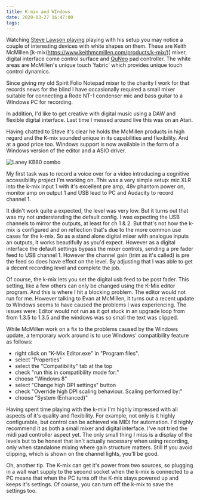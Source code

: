 ```yaml
---
title: K-mix and WIndows
date: 2020-03-27 16:47:00
tags:
---
```


Watching [Steve Lawson playing](https://youtu.be/l2zWzpvhOVQ?t=24) playing with his setup you may notice a couple of interesting devices with white shapes on them. These are Keith McMillen [k-mix(https://www.keithmcmillen.com/products/k-mix/)] mixer, digital interface come control surface and [QuNeo](https://www.keithmcmillen.com/products/quneo/) pad controller. The white areas are McMillen's unique touch 'fabric' which provides unique touch control dynamics.

Since giving my old Spirit Folio Notepad mixer to the charity I work for that records news for the blind I have occasionally required a small mixer suitable for connecting a Rode NT-1 condenser mic and bass guitar to a WIndows PC for recording.

In addition, I'd like to get creative with digital music using a DAW and flexible digital interface. Last time I messed around live this was on an Atari.

Having chatted to Steve it's clear he holds the McMillen products in high regard and the K-mix sounded unique in its capabilities and flexibility. And at a good price too. Windows support is now available in the form of a Windows version of the editor and a ASIO driver.

![Laney KB80 combo](/images/k-mix.jpg)

My first task was to record a voice over for a video introducing a cognitive accessibility project I'm working on. This was a very simple setup: mic XLR into the k-mix input 1 with it's excellent pre amp, 48v phantom power on, monitor amp on output 1 and USB lead to PC and Audacity to record channel 1.

It didn't work quite a expected, the level was very low. But it turns out that was my not understanding the default config. I was expecting the USB channels to mirror the outputs, at least for ch 1 & 2. But that's not how the k-mix is configured and on reflection that's due to the more common use cases for the k-mix. So as a stand alone digital mixer with analogue inputs an outputs, it works beautifully as you'd expect. However as a digital interface the default settings bypass  the mixer controls, sending a pre fader feed to USB channel 1. However the channel gain (trim as it's called) is pre the feed so does have effect on the level. By adjusting that I was able to get a decent recording level and complete the job.

Of course, the k-mix lets you set the digital usb feed to be post fader. This setting, like a few others can only be changed using the K-Mix editor program. And this is where I hit a blocking problem. The editor would not run for me. However talking to Evan at McMillen, it turns out a recent update to WIndows seems to have caused the problems I was experiencing. The issues were: Editor would not run as it got stuck in an upgrade loop from from 1.3.5 to 1.3.5 and the windows was so small the text was clipped.

While McMillen work on a fix to the problems caused by the Windows update, a temporary work around is to use Windows' compatibility feature as follows:

- right click on "K-Mix Editor.exe" in "Program files".
- select "Properties"
- select the "Compatibility" tab at the top
- check "run this in compatibility mode for:"
- choose "Windows 8"
- select "Change high DPI settings" button
- check "Override high DPI scaling behaviour. Scaling performed by:"
- choose "System (Enhanced)"

Having spent time playing with the k-mix I'm highly impressed with all aspects of it's quality and flexibility. For example, not only is it highly configurable, but control can be achieved via MIDI for automation. I'd highly recommend it as both a small mixer and digital interface. I've not tried the midi pad controller aspect yet. The only small thing I miss is a display of the levels but to be honest that isn't actually necessary when using recording, only when standalone mixing where gain structure matters. Still If you avoid clipping, which is shown on the channel lights, you'll be good.

Oh, another tip. The K-mix can get it's power from two sources, so plugging in a wall wart supply to the second socket when the k-mix is connected to a PC means that when the PC turns off the K-mix stays powered up and keeps it's settings. Of course, you can turn off the k-mix to save the settings too.